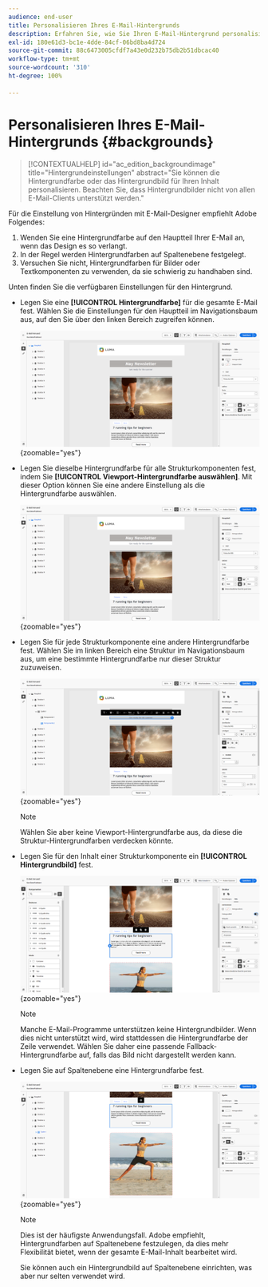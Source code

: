 ```yaml
---
audience: end-user
title: Personalisieren Ihres E-Mail-Hintergrunds
description: Erfahren Sie, wie Sie Ihren E-Mail-Hintergrund personalisieren
exl-id: 180e61d3-bc1e-4dde-84cf-06bd8ba4d724
source-git-commit: 88c6473005cfdf7a43e0d232b75db2b51dbcac40
workflow-type: tm+mt
source-wordcount: '310'
ht-degree: 100%

---
```


# Personalisieren Ihres E-Mail-Hintergrunds {#backgrounds}

>[!CONTEXTUALHELP]
>id="ac_edition_backgroundimage"
>title="Hintergrundeinstellungen"
>abstract="Sie können die Hintergrundfarbe oder das Hintergrundbild für Ihren Inhalt personalisieren. Beachten Sie, dass Hintergrundbilder nicht von allen E-Mail-Clients unterstützt werden."

Für die Einstellung von Hintergründen mit E-Mail-Designer empfiehlt Adobe Folgendes:

1. Wenden Sie eine Hintergrundfarbe auf den Hauptteil Ihrer E-Mail an, wenn das Design es so verlangt.
1. In der Regel werden Hintergrundfarben auf Spaltenebene festgelegt.
1. Versuchen Sie nicht, Hintergrundfarben für Bilder oder Textkomponenten zu verwenden, da sie schwierig zu handhaben sind.

Unten finden Sie die verfügbaren Einstellungen für den Hintergrund.

* Legen Sie eine **[!UICONTROL Hintergrundfarbe]** für die gesamte E-Mail fest. Wählen Sie die Einstellungen für den Hauptteil im Navigationsbaum aus, auf den Sie über den linken Bereich zugreifen können.

  ![](assets/background_1.png){zoomable=&quot;yes&quot;}

* Legen Sie dieselbe Hintergrundfarbe für alle Strukturkomponenten fest, indem Sie **[!UICONTROL Viewport-Hintergrundfarbe auswählen]**. Mit dieser Option können Sie eine andere Einstellung als die Hintergrundfarbe auswählen.

  ![](assets/background_2.png){zoomable=&quot;yes&quot;}

* Legen Sie für jede Strukturkomponente eine andere Hintergrundfarbe fest. Wählen Sie im linken Bereich eine Struktur im Navigationsbaum aus, um eine bestimmte Hintergrundfarbe nur dieser Struktur zuzuweisen.

  ![](assets/background_3.png){zoomable=&quot;yes&quot;}

  >[!NOTE]
  >
  >Wählen Sie aber keine Viewport-Hintergrundfarbe aus, da diese die Struktur-Hintergrundfarben verdecken könnte.

* Legen Sie für den Inhalt einer Strukturkomponente ein **[!UICONTROL Hintergrundbild]** fest.

  ![](assets/background_4.png){zoomable=&quot;yes&quot;}

  >[!NOTE]
  >
  >Manche E-Mail-Programme unterstützen keine Hintergrundbilder. Wenn dies nicht unterstützt wird, wird stattdessen die Hintergrundfarbe der Zeile verwendet. Wählen Sie daher eine passende Fallback-Hintergrundfarbe auf, falls das Bild nicht dargestellt werden kann.

* Legen Sie auf Spaltenebene eine Hintergrundfarbe fest.

  ![](assets/background_5.png){zoomable=&quot;yes&quot;}

  >[!NOTE]
  >
  >Dies ist der häufigste Anwendungsfall. Adobe empfiehlt, Hintergrundfarben auf Spaltenebene festzulegen, da dies mehr Flexibilität bietet, wenn der gesamte E-Mail-Inhalt bearbeitet wird.

  Sie können auch ein Hintergrundbild auf Spaltenebene einrichten, was aber nur selten verwendet wird.
